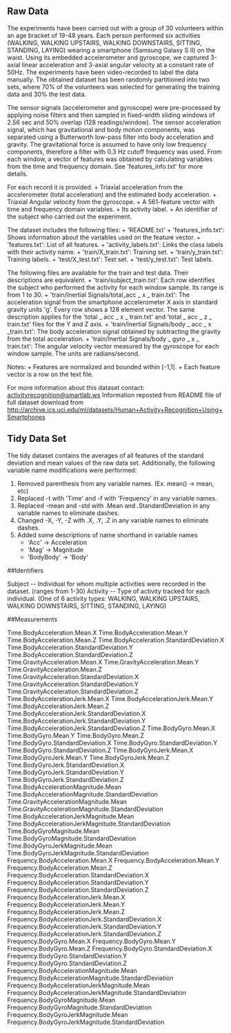 ## Raw Data

The experiments have been carried out with a group of 30 volunteers within an age bracket of 19-48 years. Each person performed six activities (WALKING, WALKING UPSTAIRS, WALKING DOWNSTAIRS, SITTING, STANDING, LAYING) wearing a smartphone (Samsung Galaxy S II) on the waist. Using its embedded accelerometer and gyroscope, we captured 3-axial linear acceleration and 3-axial angular velocity at a constant rate of 50Hz. The experiments have been video-recorded to label the data manually. The obtained dataset has been randomly partitioned into two sets, where 70% of the volunteers was selected for generating the training data and 30% the test data. 

The sensor signals (accelerometer and gyroscope) were pre-processed by applying noise filters and then sampled in fixed-width sliding windows of 2.56 sec and 50% overlap (128 readings/window). The sensor acceleration signal, which has gravitational and body motion components, was separated using a Butterworth low-pass filter into body acceleration and gravity. The gravitational force is assumed to have only low frequency components, therefore a filter with 0.3 Hz cutoff frequency was used. From each window, a vector of features was obtained by calculating variables from the time and frequency domain. See 'features_info.txt' for more details. 

For each record it is provided:
    + Triaxial acceleration from the accelerometer (total acceleration) and the estimated body acceleration.
    + Triaxial Angular velocity from the gyroscope. 
    + A 561-feature vector with time and frequency domain variables. 
    + Its activity label. 
    + An identifier of the subject who carried out the experiment.

The dataset includes the following files:
    + 'README.txt'
    + 'features_info.txt': Shows information about the variables used on the feature vector.
    + 'features.txt': List of all features.
    + 'activity_labels.txt': Links the class labels with their activity name.
    + 'train/X_train.txt': Training set.
    + 'train/y_train.txt': Training labels.
    + 'test/X_test.txt': Test set.
    + 'test/y_test.txt': Test labels.

The following files are available for the train and test data. Their descriptions are equivalent. 
    + 'train/subject_train.txt': Each row identifies the subject who performed the activity for each window sample. Its range is from 1 to 30. 
    + 'train/Inertial Signals/total_acc _ x _ train.txt': The acceleration signal from the smartphone accelerometer X axis in standard gravity units 'g'. Every row shows a 128 element vector. The same description applies for the 'total _ acc _ x _ train.txt' and 'total _ acc _ z _ train.txt' files for the Y and Z axis. 
    + 'train/Inertial Signals/body _ acc _ x _train.txt': The body acceleration signal obtained by subtracting the gravity from the total acceleration. 
    + 'train/Inertial Signals/body _ gyro _ x _ train.txt': The angular velocity vector measured by the gyroscope for each window sample. The units are radians/second. 

Notes: 
    + Features are normalized and bounded within [-1,1].
    + Each feature vector is a row on the text file.

For more information about this dataset contact: activityrecognition@smartlab.ws
Information reposted from README file of full dataset download from http://archive.ics.uci.edu/ml/datasets/Human+Activity+Recognition+Using+Smartphones

## Tidy Data Set

The tidy dataset contains the averages of all features of the standard deviation and mean values of the raw data set.
Additionally, the following variable name modifications were performed:

1. Removed parenthesis from any variable names.  (Ex. mean() -> mean, etc)
2. Replaced -t with 'Time' and -f with 'Frequency' in any variable names.
3. Replaced -mean and -std with .Mean and .StandardDeviation in any variable names to eliminate dashes.
4. Changed -X, -Y, -Z with .X, .Y, .Z in any variable names to eliminate dashes.
5. Added some descriptions of name shorthand in variable names
    + 'Acc' -> Acceleration
    + 'Mag' -> Magnitude
    + 'BodyBody' -> 'Body'


##Identifiers

Subject  --  Individual for whom multiple activities were recorded in the dataset.  (ranges from 1-30)
Activity --  Type of activity tracked for each individual. (One of 6 activity types: WALKING, WALKING UPSTAIRS, WALKING DOWNSTAIRS, SITTING, STANDING, LAYING)

##Measurements

Time.BodyAcceleration.Mean.X
Time.BodyAcceleration.Mean.Y
Time.BodyAcceleration.Mean.Z
Time.BodyAcceleration.StandardDeviation.X
Time.BodyAcceleration.StandardDeviation.Y
Time.BodyAcceleration.StandardDeviation.Z
Time.GravityAcceleration.Mean.X
Time.GravityAcceleration.Mean.Y
Time.GravityAcceleration.Mean.Z
Time.GravityAcceleration.StandardDeviation.X
Time.GravityAcceleration.StandardDeviation.Y
Time.GravityAcceleration.StandardDeviation.Z
Time.BodyAccelerationJerk.Mean.X
Time.BodyAccelerationJerk.Mean.Y
Time.BodyAccelerationJerk.Mean.Z
Time.BodyAccelerationJerk.StandardDeviation.X
Time.BodyAccelerationJerk.StandardDeviation.Y
Time.BodyAccelerationJerk.StandardDeviation.Z
Time.BodyGyro.Mean.X
Time.BodyGyro.Mean.Y
Time.BodyGyro.Mean.Z
Time.BodyGyro.StandardDeviation.X
Time.BodyGyro.StandardDeviation.Y
Time.BodyGyro.StandardDeviation.Z
Time.BodyGyroJerk.Mean.X
Time.BodyGyroJerk.Mean.Y
Time.BodyGyroJerk.Mean.Z
Time.BodyGyroJerk.StandardDeviation.X
Time.BodyGyroJerk.StandardDeviation.Y
Time.BodyGyroJerk.StandardDeviation.Z
Time.BodyAccelerationMagnitude.Mean
Time.BodyAccelerationMagnitude.StandardDeviation
Time.GravityAccelerationMagnitude.Mean
Time.GravityAccelerationMagnitude.StandardDeviation
Time.BodyAccelerationJerkMagnitude.Mean
Time.BodyAccelerationJerkMagnitude.StandardDeviation
Time.BodyGyroMagnitude.Mean
Time.BodyGyroMagnitude.StandardDeviation
Time.BodyGyroJerkMagnitude.Mean
Time.BodyGyroJerkMagnitude.StandardDeviation
Frequency.BodyAcceleration.Mean.X
Frequency.BodyAcceleration.Mean.Y
Frequency.BodyAcceleration.Mean.Z
Frequency.BodyAcceleration.StandardDeviation.X
Frequency.BodyAcceleration.StandardDeviation.Y
Frequency.BodyAcceleration.StandardDeviation.Z
Frequency.BodyAccelerationJerk.Mean.X
Frequency.BodyAccelerationJerk.Mean.Y
Frequency.BodyAccelerationJerk.Mean.Z
Frequency.BodyAccelerationJerk.StandardDeviation.X
Frequency.BodyAccelerationJerk.StandardDeviation.Y
Frequency.BodyAccelerationJerk.StandardDeviation.Z
Frequency.BodyGyro.Mean.X
Frequency.BodyGyro.Mean.Y
Frequency.BodyGyro.Mean.Z
Frequency.BodyGyro.StandardDeviation.X
Frequency.BodyGyro.StandardDeviation.Y
Frequency.BodyGyro.StandardDeviation.Z
Frequency.BodyAccelerationMagnitude.Mean
Frequency.BodyAccelerationMagnitude.StandardDeviation
Frequency.BodyAccelerationJerkMagnitude.Mean
Frequency.BodyAccelerationJerkMagnitude.StandardDeviation
Frequency.BodyGyroMagnitude.Mean
Frequency.BodyGyroMagnitude.StandardDeviation
Frequency.BodyGyroJerkMagnitude.Mean
Frequency.BodyGyroJerkMagnitude.StandardDeviation

